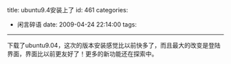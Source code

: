 title: ubuntu9.4安装上了
id: 461
categories:
  - 闲言碎语
date: 2009-04-24 22:14:00
tags:
---

下载了ubuntu9.04，这次的版本安装感觉比以前快多了，而且最大的改变是登陆界面，界面比以前更友好了！更多的新功能还在探索中。